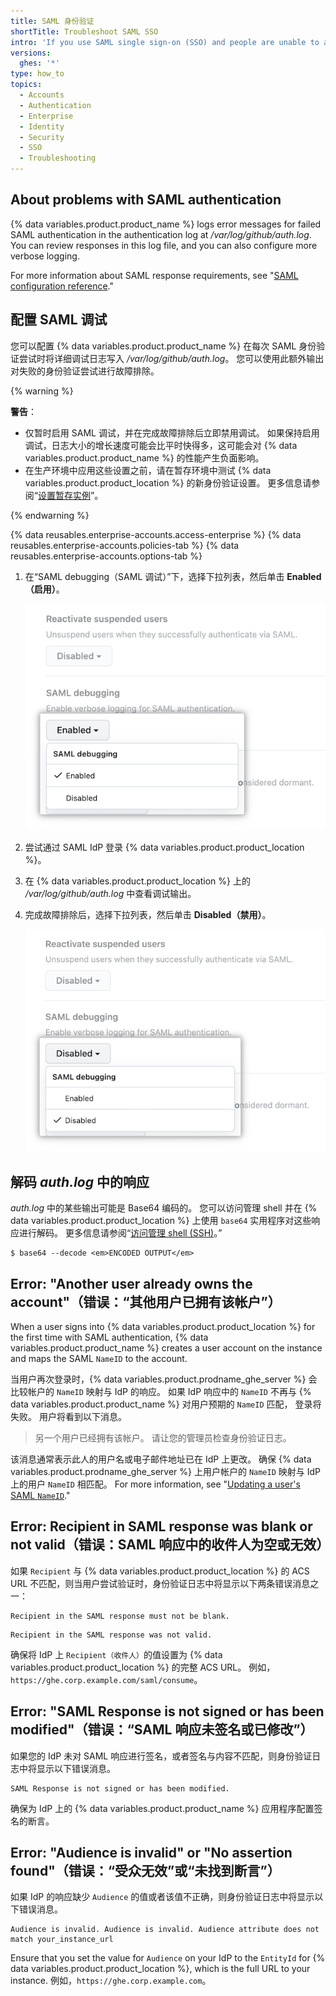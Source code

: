 ```yaml
---
title: SAML 身份验证
shortTitle: Troubleshoot SAML SSO
intro: 'If you use SAML single sign-on (SSO) and people are unable to authenticate to access {% data variables.product.product_location %}, you can troubleshoot the problem.'
versions:
  ghes: '*'
type: how_to
topics:
  - Accounts
  - Authentication
  - Enterprise
  - Identity
  - Security
  - SSO
  - Troubleshooting
---
```


## About problems with SAML authentication

{% data variables.product.product_name %} logs error messages for failed SAML authentication in the authentication log at _/var/log/github/auth.log_. You can review responses in this log file, and you can also configure more verbose logging.

For more information about SAML response requirements, see "[SAML configuration reference](/admin/identity-and-access-management/using-saml-for-enterprise-iam/saml-configuration-reference#saml-response-requirements)."

## 配置 SAML 调试

您可以配置 {% data variables.product.product_name %} 在每次 SAML 身份验证尝试时将详细调试日志写入 _/var/log/github/auth.log_。 您可以使用此额外输出对失败的身份验证尝试进行故障排除。

{% warning %}

**警告**：

- 仅暂时启用 SAML 调试，并在完成故障排除后立即禁用调试。 如果保持启用调试，日志大小的增长速度可能会比平时快得多，这可能会对 {% data variables.product.product_name %} 的性能产生负面影响。
- 在生产环境中应用这些设置之前，请在暂存环境中测试 {% data variables.product.product_location %} 的新身份验证设置。 更多信息请参阅“[设置暂存实例](/admin/installation/setting-up-a-github-enterprise-server-instance/setting-up-a-staging-instance)”。

{% endwarning %}

{% data reusables.enterprise-accounts.access-enterprise %}
{% data reusables.enterprise-accounts.policies-tab %}
{% data reusables.enterprise-accounts.options-tab %}
1. 在“SAML debugging（SAML 调试）”下，选择下拉列表，然后单击 **Enabled（启用）**。

   ![用于启用 SAML 调试的下拉列表屏幕截图](/assets/images/enterprise/site-admin-settings/site-admin-saml-debugging-enabled.png)

1. 尝试通过 SAML IdP 登录 {% data variables.product.product_location %}。

1. 在 {% data variables.product.product_location %} 上的 _/var/log/github/auth.log_ 中查看调试输出。

1. 完成故障排除后，选择下拉列表，然后单击 **Disabled（禁用）**。

   ![用于禁用 SAML 调试的下拉列表屏幕截图](/assets/images/enterprise/site-admin-settings/site-admin-saml-debugging-disabled.png)

## 解码 _auth.log_ 中的响应

_auth.log_ 中的某些输出可能是 Base64 编码的。 您可以访问管理 shell 并在 {% data variables.product.product_location %} 上使用 `base64` 实用程序对这些响应进行解码。 更多信息请参阅“[访问管理 shell (SSH)](/admin/configuration/configuring-your-enterprise/accessing-the-administrative-shell-ssh)。”

```shell
$ base64 --decode <em>ENCODED OUTPUT</em>
```

## Error: "Another user already owns the account"（错误：“其他用户已拥有该帐户”）

When a user signs into {% data variables.product.product_location %} for the first time with SAML authentication, {% data variables.product.product_name %} creates a user account on the instance and maps the SAML `NameID` to the account.

当用户再次登录时，{% data variables.product.prodname_ghe_server %} 会比较帐户的 `NameID` 映射与 IdP 的响应。 如果 IdP 响应中的 `NameID` 不再与 {% data variables.product.product_name %} 对用户预期的 `NameID` 匹配， 登录将失败。 用户将看到以下消息。

> 另一个用户已经拥有该帐户。 请让您的管理员检查身份验证日志。

该消息通常表示此人的用户名或电子邮件地址已在 IdP 上更改。 确保 {% data variables.product.prodname_ghe_server %} 上用户帐户的 `NameID` 映射与 IdP 上的用户 `NameID` 相匹配。 For more information, see "[Updating a user's SAML `NameID`](/admin/identity-and-access-management/using-saml-for-enterprise-iam/updating-a-users-saml-nameid)."

## Error: Recipient in SAML response was blank or not valid（错误：SAML 响应中的收件人为空或无效）

如果 `Recipient` 与 {% data variables.product.product_location %} 的 ACS URL 不匹配，则当用户尝试验证时，身份验证日志中将显示以下两条错误消息之一：

```
Recipient in the SAML response must not be blank.
```

```
Recipient in the SAML response was not valid.
```

确保将 IdP 上 `Recipient（收件人）`的值设置为 {% data variables.product.product_location %} 的完整 ACS URL。 例如，`https://ghe.corp.example.com/saml/consume`。

## Error: "SAML Response is not signed or has been modified"（错误：“SAML 响应未签名或已修改”）

如果您的 IdP 未对 SAML 响应进行签名，或者签名与内容不匹配，则身份验证日志中将显示以下错误消息。

```
SAML Response is not signed or has been modified.
```

确保为 IdP 上的 {% data variables.product.product_name %} 应用程序配置签名的断言。

## Error: "Audience is invalid" or "No assertion found"（错误：“受众无效”或“未找到断言”）

如果 IdP 的响应缺少 `Audience` 的值或者该值不正确，则身份验证日志中将显示以下错误消息。

```
Audience is invalid. Audience is invalid. Audience attribute does not match your_instance_url
```

Ensure that you set the value for `Audience` on your IdP to the `EntityId` for {% data variables.product.product_location %}, which is the full URL to your instance. 例如，`https://ghe.corp.example.com`。
